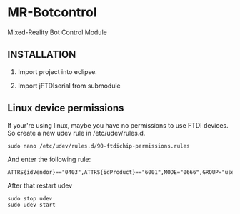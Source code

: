MR-Botcontrol
=============

Mixed-Reality Bot Control Module

INSTALLATION
------------

1. Import project into eclipse.

2. Import jFTDIserial from submodule



Linux device permissions
------------------------
If your're using linux, maybe you have no
permissions to use FTDI devices.
So create a new udev rule in /etc/udev/rules.d.

	sudo nano /etc/udev/rules.d/90-ftdichip-permissions.rules
	
And enter the following rule: 

	ATTRS{idVendor}=="0403",ATTRS{idProduct}=="6001",MODE="0666",GROUP="users"
	
After that restart udev

	sudo stop udev
	sudo udev start
